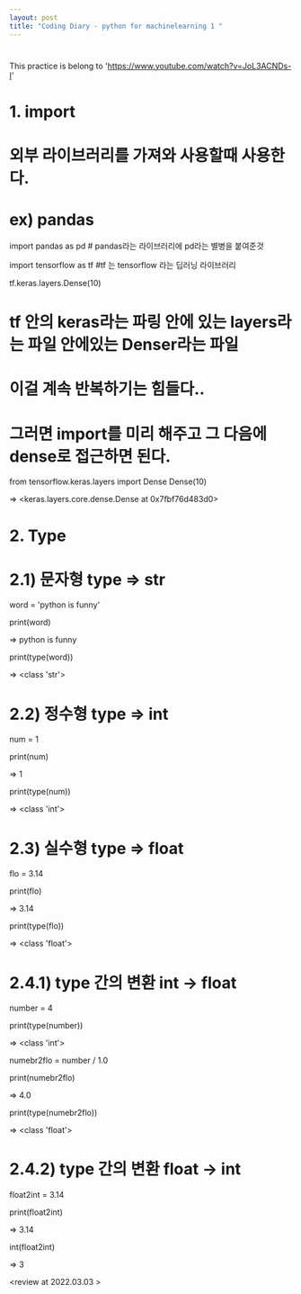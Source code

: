 ```yaml
---
layout: post
title: "Coding Diary - python for machinelearning 1 "
---
```


#
This practice is belong to  'https://www.youtube.com/watch?v=JoL3ACNDs-I'


# 1. import

# 외부 라이브러리를 가져와 사용할때 사용한다. 
# ex) pandas

import pandas as pd # pandas라는 라이브러리에 pd라는 별병을 붙여준것

import tensorflow as tf  #tf 는 tensorflow 라는 딥러닝 라이브러리

tf.keras.layers.Dense(10) 
# tf 안의 keras라는 파링 안에 있는 layers라는 파일 안에있는 Denser라는 파일
# 이걸 계속 반복하기는 힘들다..
# 그러면 import를 미리 해주고 그 다음에 dense로 접근하면 된다. 

from tensorflow.keras.layers import Dense
Dense(10)

=> <keras.layers.core.dense.Dense at 0x7fbf76d483d0>


# 2. Type

# 2.1) 문자형 type => str
word = 'python is funny'

print(word)

=> python is funny

print(type(word)) 

=> <class 'str'>

# 2.2) 정수형 type => int
num = 1 

print(num)

=> 1

print(type(num))

=> <class 'int'>

# 2.3) 실수형 type => float
flo = 3.14

print(flo)

=> 3.14

print(type(flo))

=> <class 'float'>

# 2.4.1) type 간의 변환 int -> float

number = 4

print(type(number))

=> <class 'int'>

numebr2flo = number / 1.0

print(numebr2flo)

=> 4.0

print(type(numebr2flo))

=> <class 'float'>

# 2.4.2) type 간의 변환 float -> int

float2int = 3.14

print(float2int)

=> 3.14

int(float2int)

=> 3


<review at 2022.03.03 >
